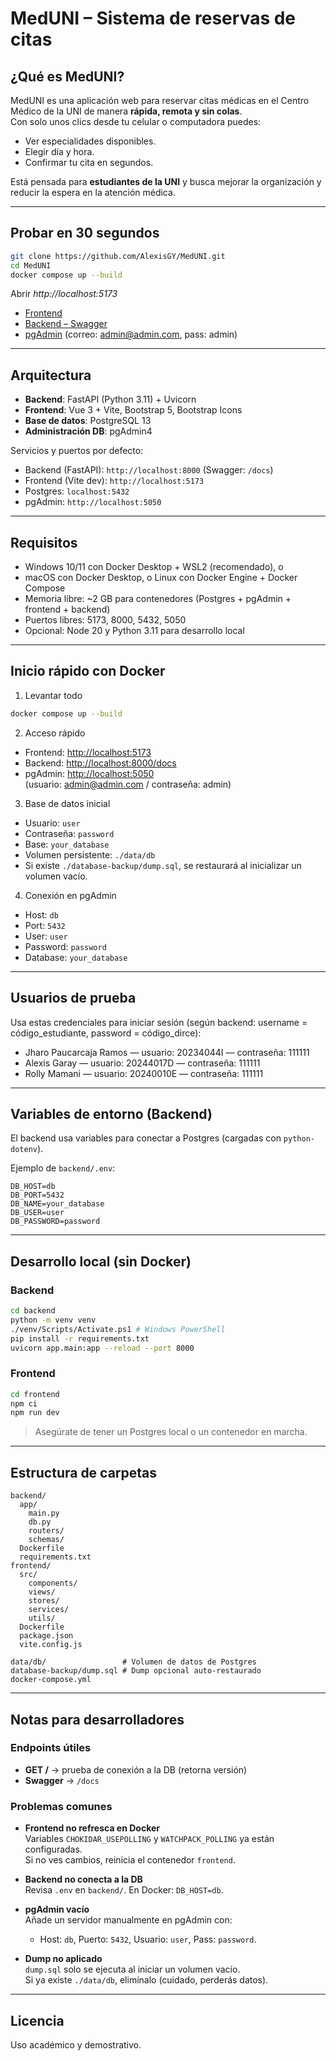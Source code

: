 # MedUNI – Sistema de reservas de citas

## ¿Qué es MedUNI?
MedUNI es una aplicación web para reservar citas médicas en el Centro Médico de la UNI de manera **rápida, remota y sin colas**.  
Con solo unos clics desde tu celular o computadora puedes:
- Ver especialidades disponibles.
- Elegir día y hora.
- Confirmar tu cita en segundos.

 Está pensada para **estudiantes de la UNI** y busca mejorar la organización y reducir la espera en la atención médica.

---

## Probar en 30 segundos
```bash
git clone https://github.com/AlexisGY/MedUNI.git
cd MedUNI
docker compose up --build
```
Abrir *http://localhost:5173* 

- [Frontend](http://localhost:5173)
- [Backend – Swagger](http://localhost:8000/docs)
- [pgAdmin](http://localhost:5050) (correo: admin@admin.com, pass: admin)
 

---

## Arquitectura
- **Backend**: FastAPI (Python 3.11) + Uvicorn  
- **Frontend**: Vue 3 + Vite, Bootstrap 5, Bootstrap Icons  
- **Base de datos**: PostgreSQL 13  
- **Administración DB**: pgAdmin4  

Servicios y puertos por defecto:
- Backend (FastAPI): `http://localhost:8000` (Swagger: `/docs`)
- Frontend (Vite dev): `http://localhost:5173`
- Postgres: `localhost:5432`
- pgAdmin: `http://localhost:5050`

---

## Requisitos
- Windows 10/11 con Docker Desktop + WSL2 (recomendado), o  
- macOS con Docker Desktop, o Linux con Docker Engine + Docker Compose  
- Memoria libre: ~2 GB para contenedores (Postgres + pgAdmin + frontend + backend)  
- Puertos libres: 5173, 8000, 5432, 5050  
- Opcional: Node 20 y Python 3.11 para desarrollo local 

---

## Inicio rápido con Docker
1) Levantar todo
```bash
docker compose up --build
```
2) Acceso rápido
- Frontend: [http://localhost:5173](http://localhost:5173)
- Backend: [http://localhost:8000/docs](http://localhost:8000/docs)
- pgAdmin: [http://localhost:5050](http://localhost:5050)  
  (usuario: admin@admin.com / contraseña: admin)

3) Base de datos inicial
- Usuario: `user`  
- Contraseña: `password`  
- Base: `your_database`  
- Volumen persistente: `./data/db`  
- Si existe `./database-backup/dump.sql`, se restaurará al inicializar un volumen vacío.

4) Conexión en pgAdmin
- Host: `db`
- Port: `5432`
- User: `user`
- Password: `password`
- Database: `your_database`

---

## Usuarios de prueba
Usa estas credenciales para iniciar sesión (según backend: username = código_estudiante, password = código_dirce):

- Jharo Paucarcaja Ramos — usuario: 20234044I — contraseña: 111111
- Alexis Garay — usuario: 20244017D — contraseña: 111111
- Rolly Mamani — usuario: 20240010E — contraseña: 111111

---

## Variables de entorno (Backend)
El backend usa variables para conectar a Postgres (cargadas con `python-dotenv`).

Ejemplo de `backend/.env`:
```env
DB_HOST=db
DB_PORT=5432
DB_NAME=your_database
DB_USER=user
DB_PASSWORD=password
```

---

## Desarrollo local (sin Docker)
### Backend
```bash
cd backend
python -m venv venv
./venv/Scripts/Activate.ps1 # Windows PowerShell
pip install -r requirements.txt
uvicorn app.main:app --reload --port 8000
```
### Frontend
```bash
cd frontend
npm ci
npm run dev
```
> Asegúrate de tener un Postgres local o un contenedor en marcha.

---

## Estructura de carpetas
```
backend/
  app/
    main.py
    db.py
    routers/
    schemas/
  Dockerfile
  requirements.txt
frontend/
  src/
    components/
    views/
    stores/
    services/
    utils/
  Dockerfile
  package.json
  vite.config.js

data/db/                 # Volumen de datos de Postgres
database-backup/dump.sql # Dump opcional auto-restaurado
docker-compose.yml
```

---

## Notas para desarrolladores

### Endpoints útiles
- **GET /** → prueba de conexión a la DB (retorna versión)
- **Swagger** → `/docs`

### Problemas comunes
- **Frontend no refresca en Docker**  
  Variables `CHOKIDAR_USEPOLLING` y `WATCHPACK_POLLING` ya están configuradas.  
  Si no ves cambios, reinicia el contenedor `frontend`.  

- **Backend no conecta a la DB**  
  Revisa `.env` en `backend/`. En Docker: `DB_HOST=db`.  

- **pgAdmin vacío**  
  Añade un servidor manualmente en pgAdmin con:  
  - Host: `db`, Puerto: `5432`, Usuario: `user`, Pass: `password`.  

- **Dump no aplicado**  
  `dump.sql` solo se ejecuta al iniciar un volumen vacío.  
  Si ya existe `./data/db`, elimínalo (cuidado, perderás datos).  

---

## Licencia
Uso académico y demostrativo.
